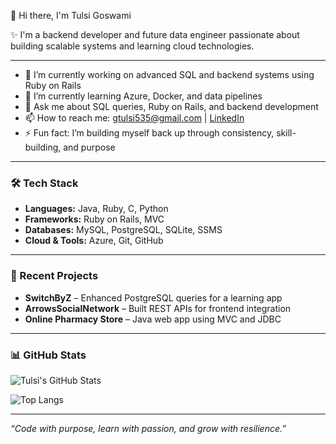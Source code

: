 👋 Hi there, I'm Tulsi Goswami

✨ I'm a backend developer and future data engineer passionate about building scalable
   systems and learning cloud technologies.

---

- 🔭 I’m currently working on advanced SQL and backend systems using Ruby on Rails  
- 🌱 I’m currently learning Azure, Docker, and data pipelines  
- 💬 Ask me about SQL queries, Ruby on Rails, and backend development  
- 📫 How to reach me: gtulsi535@gmail.com | [LinkedIn](https://linkedin.com/in/tulsi-goswami)  
- ⚡ Fun fact: I’m building myself back up through consistency, skill-building, and purpose  

---

### 🛠️ Tech Stack

- **Languages:** Java, Ruby, C, Python
- **Frameworks:** Ruby on Rails, MVC  
- **Databases:** MySQL, PostgreSQL, SQLite, SSMS
- **Cloud & Tools:** Azure, Git, GitHub

---

### 📘 Recent Projects

- **SwitchByZ** – Enhanced PostgreSQL queries for a learning app  
- **ArrowsSocialNetwork** – Built REST APIs for frontend integration  
- **Online Pharmacy Store** – Java web app using MVC and JDBC  

---

### 📊 GitHub Stats

![Tulsi's GitHub Stats](https://github-readme-stats.vercel.app/api?username=tg235&show_icons=true&theme=tokyonight)

![Top Langs](https://github-readme-stats.vercel.app/api/top-langs/?username=tg235&layout=compact&theme=tokyonight)

---
 _“Code with purpose, learn with passion, and grow with resilience.”_
